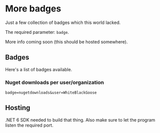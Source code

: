 # More badges

Just a few collection of badges which this world lacked.

The required parameter: `badge`.

More info coming soon (this should be hosted somewhere).

## Badges

Here's a list of badges available.

### Nuget downloads per user/organization

`badge=nugetdownloads&user=WhiteBlackGoose`


## Hosting

.NET 6 SDK needed to build that thing. Also make sure to let the program listen the required port.
